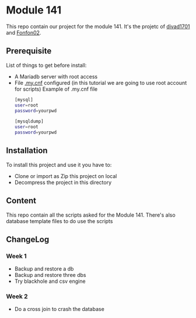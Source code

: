 # Module 141

This repo contain our project for the module 141. It's the projetc of [divad1701](https://github.com/divad1701) and [Fonfon02](https://github.com/Fonfon02).

## Prerequisite
List of things to get before install:
  - A Mariadb server with root access
  - File [.my.cnf](https://www.tecmint.com/connect-to-mysql-without-root-password/) configured (in this tutorial we are going to use root account for scripts)
    Example of .my.cnf file
    ```bash
    [mysql]
    user=root
    password=yourpwd
  
    [mysqldump]
    user=root
    password=yourpwd
    ```
## Installation 
To install this project and use it you have to:
  - Clone or import as Zip this project on local
  - Decompress the project in this directory

## Content
This repo contain all the scripts asked for the Module 141. There's also database template files to do use the scripts

## ChangeLog
### Week 1 
  - Backup and restore a db
  - Backup and restore three dbs
  - Try blackhole and csv engine

### Week 2 
  - Do a cross join to crash the database
